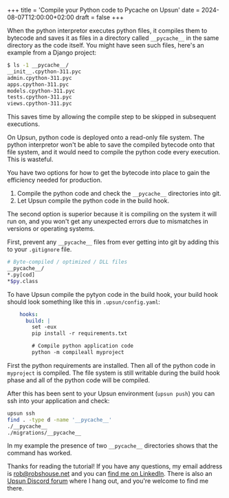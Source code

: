 +++
title = 'Compile your Python code to Pycache on Upsun'
date = 2024-08-07T12:00:00+02:00
draft = false
+++

When the python interpretor executes python files, it compiles them to bytecode and saves it as files in a directory called `__pycache__` in the same directory as the code itself. You might have seen such files, here's an example from a Django project:

```bash
$ ls -1 __pycache__/
__init__.cpython-311.pyc
admin.cpython-311.pyc
apps.cpython-311.pyc
models.cpython-311.pyc
tests.cpython-311.pyc
views.cpython-311.pyc
```

This saves time by allowing the compile step to be skipped in subsequent executions. 

On Upsun, python code is deployed onto a read-only file system. The python interpretor won't be able to save the compiled bytecode onto that file system, and it would need to compile the python code every execution. This is wasteful.

You have two options for how to get the bytecode into place to gain the efficiency needed for production. 

1. Compile the python code and check the `__pycache__` directories into git.
2. Let Upsun compile the python code in the build hook.

The second option is superior because it is compiling on the system it will run on, and you won't get any unexpected errors due to mismatches in versions or operating systems.

First, prevent any `__pycache__` files from ever getting into git by adding this to your `.gitignore` file.

```bash
# Byte-compiled / optimized / DLL files
__pycache__/
*.py[cod]
*$py.class
```

To have Upsun compile the pytyon code in the build hook, your build hook should look something like this in `.upsun/config.yaml`:

```yaml
    hooks:
      build: |
        set -eux
        pip install -r requirements.txt

        # Compile python application code
        python -m compileall myproject
```

First the python requirements are installed. Then all of the python code in `myproject` is compiled. The file system is still writable during the build hook phase and all of the python code will be compiled. 

After this has been sent to your Upsun environment (`upsun push`) you can ssh into your application and check:

```bash
upsun ssh
find . -type d -name '__pycache__'
./__pycache__
./migrations/__pycache__
```

In my example the presence of two `__pycache__` directories shows that the command has worked. 

Thanks for reading the tutorial! If you have any questions, my email address is rob@robshouse.net and you can [find me on LinkedIn](https://www.linkedin.com/in/roberttdouglass/). There is also an [Upsun Discord forum](https://discord.gg/PkMc2pVCDV) where I hang out, and you're welcome to find me there.
